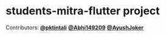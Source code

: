 # students-mitra-flutter project

Contributors:
**[@pktintali](https://github.com/pktintali)**
**[@Abhi149209](https://github.com/Abhi149209)**
**[@AyushJoker](https://github.com/AyushJoker)**
